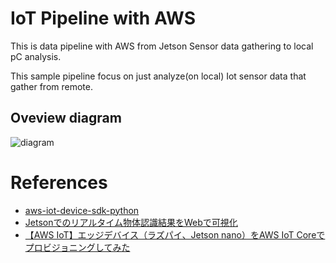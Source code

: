 # IoT Pipeline with AWS

This is data pipeline with AWS from Jetson Sensor data gathering to local pC analysis.

This sample pipeline focus on just analyze(on local) Iot sensor data that gather from remote.

## Oveview diagram

![diagram](https://user-images.githubusercontent.com/48679574/232180376-ed365a01-23ee-4579-a02b-5aacc834276a.jpg)


# References
- [aws-iot-device-sdk-python](https://github.com/aws/aws-iot-device-sdk-python)
- [Jetsonでのリアルタイム物体認識結果をWebで可視化](https://qiita.com/algopia/items/2eb4ec8d5bbd983b4656)
- [【AWS IoT】エッジデバイス（ラズパイ、Jetson nano）をAWS IoT Coreでプロビジョニングしてみた](https://qiita.com/hdmn54321/items/2b78b84f9bc852d206d1)
